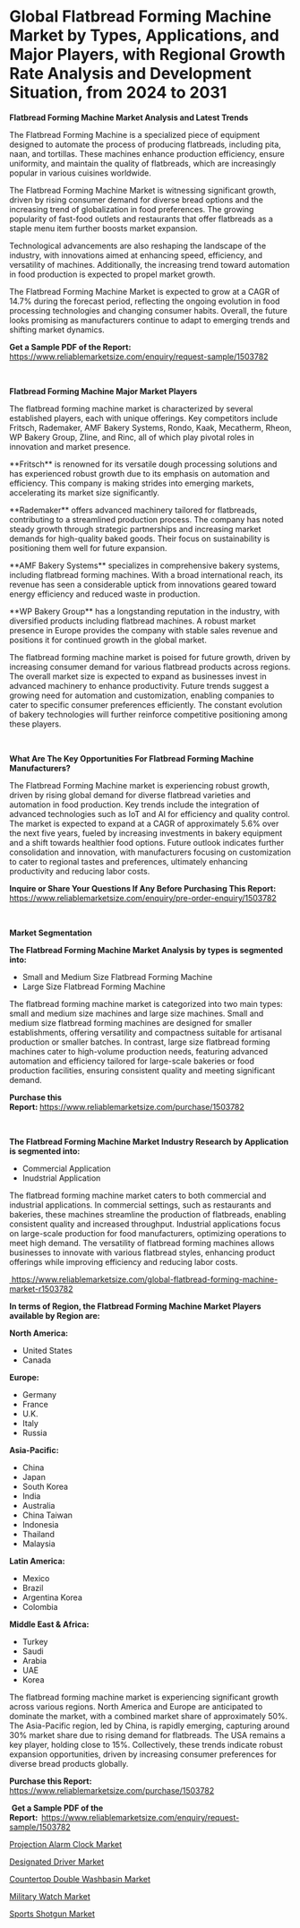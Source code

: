 <p><h1>Global Flatbread Forming Machine Market by Types, Applications, and Major Players, with Regional Growth Rate Analysis and Development Situation, from 2024 to 2031</h1></p><p><strong>Flatbread Forming Machine Market Analysis and Latest Trends</strong></p>
<p><p>The Flatbread Forming Machine is a specialized piece of equipment designed to automate the process of producing flatbreads, including pita, naan, and tortillas. These machines enhance production efficiency, ensure uniformity, and maintain the quality of flatbreads, which are increasingly popular in various cuisines worldwide. </p><p>The Flatbread Forming Machine Market is witnessing significant growth, driven by rising consumer demand for diverse bread options and the increasing trend of globalization in food preferences. The growing popularity of fast-food outlets and restaurants that offer flatbreads as a staple menu item further boosts market expansion. </p><p>Technological advancements are also reshaping the landscape of the industry, with innovations aimed at enhancing speed, efficiency, and versatility of machines. Additionally, the increasing trend toward automation in food production is expected to propel market growth. </p><p>The Flatbread Forming Machine Market is expected to grow at a CAGR of 14.7% during the forecast period, reflecting the ongoing evolution in food processing technologies and changing consumer habits. Overall, the future looks promising as manufacturers continue to adapt to emerging trends and shifting market dynamics.</p></p>
<p><strong>Get a Sample PDF of the Report:&nbsp;</strong> <a href="https://www.reliablemarketsize.com/enquiry/request-sample/1503782?utm_campaign=1293&utm_medium=2&utm_source=Github&utm_content=ia&utm_term=27092024&utm_id=flatbread-forming-machine">https://www.reliablemarketsize.com/enquiry/request-sample/1503782</a></p>
<p>&nbsp;</p>
<p><strong>Flatbread Forming Machine Major Market Players</strong></p>
<p><p>The flatbread forming machine market is characterized by several established players, each with unique offerings. Key competitors include Fritsch, Rademaker, AMF Bakery Systems, Rondo, Kaak, Mecatherm, Rheon, WP Bakery Group, Zline, and Rinc, all of which play pivotal roles in innovation and market presence.</p><p>**Fritsch** is renowned for its versatile dough processing solutions and has experienced robust growth due to its emphasis on automation and efficiency. This company is making strides into emerging markets, accelerating its market size significantly.</p><p>**Rademaker** offers advanced machinery tailored for flatbreads, contributing to a streamlined production process. The company has noted steady growth through strategic partnerships and increasing market demands for high-quality baked goods. Their focus on sustainability is positioning them well for future expansion.</p><p>**AMF Bakery Systems** specializes in comprehensive bakery systems, including flatbread forming machines. With a broad international reach, its revenue has seen a considerable uptick from innovations geared toward energy efficiency and reduced waste in production.</p><p>**WP Bakery Group** has a longstanding reputation in the industry, with diversified products including flatbread machines. A robust market presence in Europe provides the company with stable sales revenue and positions it for continued growth in the global market.</p><p>The flatbread forming machine market is poised for future growth, driven by increasing consumer demand for various flatbread products across regions. The overall market size is expected to expand as businesses invest in advanced machinery to enhance productivity. Future trends suggest a growing need for automation and customization, enabling companies to cater to specific consumer preferences efficiently. The constant evolution of bakery technologies will further reinforce competitive positioning among these players.</p></p>
<p>&nbsp;</p>
<p><strong>What Are The Key Opportunities For Flatbread Forming Machine Manufacturers?</strong></p>
<p><p>The Flatbread Forming Machine market is experiencing robust growth, driven by rising global demand for diverse flatbread varieties and automation in food production. Key trends include the integration of advanced technologies such as IoT and AI for efficiency and quality control. The market is expected to expand at a CAGR of approximately 5.6% over the next five years, fueled by increasing investments in bakery equipment and a shift towards healthier food options. Future outlook indicates further consolidation and innovation, with manufacturers focusing on customization to cater to regional tastes and preferences, ultimately enhancing productivity and reducing labor costs.</p></p>
<p><strong>Inquire or Share Your Questions If Any Before Purchasing This Report:</strong> <a href="https://www.reliablemarketsize.com/enquiry/pre-order-enquiry/1503782?utm_campaign=1293&utm_medium=2&utm_source=Github&utm_content=ia&utm_term=27092024&utm_id=flatbread-forming-machine">https://www.reliablemarketsize.com/enquiry/pre-order-enquiry/1503782</a></p>
<p>&nbsp;</p>
<p><strong>Market Segmentation</strong></p>
<p><strong>The Flatbread Forming Machine Market Analysis by types is segmented into:</strong></p>
<p><ul><li>Small and Medium Size Flatbread Forming Machine</li><li>Large Size Flatbread Forming Machine</li></ul></p>
<p><p>The flatbread forming machine market is categorized into two main types: small and medium size machines and large size machines. Small and medium size flatbread forming machines are designed for smaller establishments, offering versatility and compactness suitable for artisanal production or smaller batches. In contrast, large size flatbread forming machines cater to high-volume production needs, featuring advanced automation and efficiency tailored for large-scale bakeries or food production facilities, ensuring consistent quality and meeting significant demand.</p></p>
<p><strong>Purchase this Report:&nbsp;</strong><a href="https://www.reliablemarketsize.com/purchase/1503782?utm_campaign=1293&utm_medium=2&utm_source=Github&utm_content=ia&utm_term=27092024&utm_id=flatbread-forming-machine">https://www.reliablemarketsize.com/purchase/1503782</a></p>
<p>&nbsp;</p>
<p><strong>The Flatbread Forming Machine Market Industry Research by Application is segmented into:</strong></p>
<p><ul><li>Commercial Application</li><li>Inudstrial Application</li></ul></p>
<p><p>The flatbread forming machine market caters to both commercial and industrial applications. In commercial settings, such as restaurants and bakeries, these machines streamline the production of flatbreads, enabling consistent quality and increased throughput. Industrial applications focus on large-scale production for food manufacturers, optimizing operations to meet high demand. The versatility of flatbread forming machines allows businesses to innovate with various flatbread styles, enhancing product offerings while improving efficiency and reducing labor costs.</p></p>
<p><a href="https://www.reliablemarketsize.com/global-flatbread-forming-machine-market-r1503782?utm_campaign=1293&utm_medium=2&utm_source=Github&utm_content=ia&utm_term=27092024&utm_id=flatbread-forming-machine">&nbsp;https://www.reliablemarketsize.com/global-flatbread-forming-machine-market-r1503782</a></p>
<p><strong>In terms of Region, the Flatbread Forming Machine Market Players available by Region are:</strong></p>
<p>
    <p> <strong> North America: </strong>
        <ul>
            <li>United States</li>
            <li>Canada</li>
        </ul>
        </p> 
    <p> <strong> Europe: </strong>
        <ul>
            <li>Germany</li>
            <li>France</li>
            <li>U.K.</li>
            <li>Italy</li>
            <li>Russia</li>
        </ul>
        </p> 
    <p> <strong> Asia-Pacific: </strong>
        <ul>
            <li>China</li>
            <li>Japan</li>
            <li>South Korea</li>
            <li>India</li>
            <li>Australia</li>
            <li>China Taiwan</li>
            <li>Indonesia</li>
            <li>Thailand</li>
            <li>Malaysia</li>
        </ul>
        </p> 
    <p> <strong> Latin America: </strong>
        <ul>
            <li>Mexico</li>
            <li>Brazil</li>
            <li>Argentina Korea</li>
            <li>Colombia</li>
        </ul>
        </p> 
    <p> <strong> Middle East & Africa: </strong>
        <ul>
            <li>Turkey</li>
            <li>Saudi</li>
            <li>Arabia</li>
            <li>UAE</li>
            <li>Korea</li>
        </ul>
    </p>
    </p>
<p><p>The flatbread forming machine market is experiencing significant growth across various regions. North America and Europe are anticipated to dominate the market, with a combined market share of approximately 50%. The Asia-Pacific region, led by China, is rapidly emerging, capturing around 30% market share due to rising demand for flatbreads. The USA remains a key player, holding close to 15%. Collectively, these trends indicate robust expansion opportunities, driven by increasing consumer preferences for diverse bread products globally.</p></p>
<p><strong>Purchase this Report: </strong><a href="https://www.reliablemarketsize.com/purchase/1503782?utm_campaign=1293&utm_medium=2&utm_source=Github&utm_content=ia&utm_term=27092024&utm_id=flatbread-forming-machine">https://www.reliablemarketsize.com/purchase/1503782</a></p>
<p>&nbsp;<strong>Get a Sample PDF of the Report:&nbsp;&nbsp;</strong><a href="https://www.reliablemarketsize.com/enquiry/request-sample/1503782?utm_campaign=1293&utm_medium=2&utm_source=Github&utm_content=ia&utm_term=27092024&utm_id=flatbread-forming-machine">https://www.reliablemarketsize.com/enquiry/request-sample/1503782</a></p>
<p><strong></strong></p>
<p><p><a href="https://www.linkedin.com/pulse/projection-alarm-clock-market-size-share-growth-analysis-type-7asne?trackingId=AC8%2F6L6GQcGwaGVQd4F4qQ%3D%3D&utm_campaign=1293&utm_medium=2&utm_source=Github&utm_content=ia&utm_term=27092024&utm_id=flatbread-forming-machine">Projection Alarm Clock Market</a></p><p><a href="https://www.linkedin.com/pulse/designated-driver-market-global-regional-analysis-focus-region-yps2e?trackingId=5vbMZ0PmRzOXxqG9PRxP1g%3D%3D&utm_campaign=1293&utm_medium=2&utm_source=Github&utm_content=ia&utm_term=27092024&utm_id=flatbread-forming-machine">Designated Driver Market</a></p><p><a href="https://issuu.com/reportprime-2/docs/countertop-double-washbasin-market-_4e6c47eeb3e1f2?utm_campaign=1293&utm_medium=2&utm_source=Github&utm_content=ia&utm_term=27092024&utm_id=flatbread-forming-machine">Countertop Double Washbasin Market</a></p><p><a href="https://www.linkedin.com/pulse/global-military-watch-market-trends-forecasts-strategic-fip6e?trackingId=XXwjZFj4QCC1T8BthKh21g%3D%3D&utm_campaign=1293&utm_medium=2&utm_source=Github&utm_content=ia&utm_term=27092024&utm_id=flatbread-forming-machine">Military Watch Market</a></p><p><a href="https://issuu.com/reportprime-2/docs/sports-shotgun-market-size-2030.ppt_fa794cf6e02a3b?utm_campaign=1293&utm_medium=2&utm_source=Github&utm_content=ia&utm_term=27092024&utm_id=flatbread-forming-machine">Sports Shotgun Market</a></p></p>